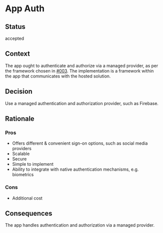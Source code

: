 # App Auth

## Status

accepted

## Context

The app ought to authenticate and authorize via a managed provider, as per the framework chosen in [#003](003-streaming-database.md). The implementation is a framework within the app that communicates with the hosted solution.

## Decision

Use a managed authentication and authorization provider, such as Firebase.

## Rationale

### Pros

- Offers different & convenient sign-on options, such as social media providers
- Scalable
- Secure
- Simple to implement
- Ability to integrate with native authentication mechanisms, e.g. biometrics

### Cons

- Additional cost

## Consequences

The app handles authentication and authorization via a managed provider.
